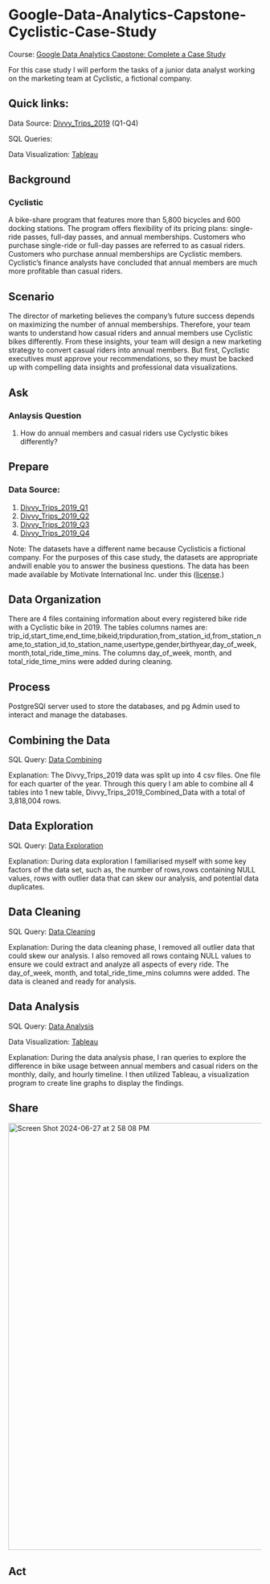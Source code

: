 # Google-Data-Analytics-Capstone-Cyclistic-Case-Study
Course: [Google Data Analytics Capstone: Complete a Case Study](https://www.coursera.org/learn/google-data-analytics-capstone?specialization=google-data-analytics)

For this case study I will perform the tasks of a junior data analyst working on the marketing team at Cyclistic, a fictional company. 

## Quick links:
Data Source: [Divvy_Trips_2019](https://divvy-tripdata.s3.amazonaws.com/index.html) (Q1-Q4)

SQL Queries:

Data Visualization: [Tableau](https://public.tableau.com/app/profile/justin.pena/viz/CyclisticsCaseStudy_17194634778200/Avg_BikeRideTimeBreakdown#1)

## Background
### Cyclistic
A bike-share program that features more than 5,800 bicycles and 600 docking stations. The program offers flexibility of its pricing plans: single-ride passes, full-day passes, and annual memberships.
Customers who purchase single-ride or full-day passes are referred to as casual riders. Customers who purchase annual memberships are Cyclistic members. Cyclistic’s finance analysts have concluded that annual members are much more profitable
than casual riders.

## Scenario
The director of marketing believes the company’s future success depends on maximizing the number of annual memberships. Therefore, your team wants to understand how casual riders and annual members use Cyclistic bikes differently. From these
insights, your team will design a new marketing strategy to convert casual riders into annual members. But first, Cyclistic executives must approve your recommendations, so they must be backed up with compelling data insights and professional data visualizations.

## Ask
### Anlaysis Question
1. How do annual members and casual riders use Cyclystic bikes differently?

## Prepare
### Data Source: 
1. [Divvy_Trips_2019_Q1](https://divvy-tripdata.s3.amazonaws.com/index.html)
2. [Divvy_Trips_2019_Q2](https://divvy-tripdata.s3.amazonaws.com/index.html)
3. [Divvy_Trips_2019_Q3](https://divvy-tripdata.s3.amazonaws.com/index.html)
4. [Divvy_Trips_2019_Q4](https://divvy-tripdata.s3.amazonaws.com/index.html)

Note: The datasets have a different name because Cyclisticis a fictional company. For the purposes of this case study, the datasets are appropriate andwill enable you to answer the business questions. The data has been made available by Motivate International Inc. under this ([license](https://divvybikes.com/data-license-agreement).)

## Data Organization
There are 4 files containing information about every registered bike ride with a Cyclistic bike in 2019. The tables columns names are: trip_id,start_time,end_time,bikeid,tripduration,from_station_id,from_station_name,to_station_id,to_station_name,usertype,gender,birthyear,day_of_week,month,total_ride_time_mins. The columns day_of_week, month, and total_ride_time_mins were added during cleaning.

## Process
PostgreSQl server used to store the databases, and pg Admin used to interact and manage the databases.

## Combining the Data
SQL Query: [Data Combining](https://github.com/jp1999-oss/Google-Data-Analytics-Capstone-Cyclistic-s-Case-Study/blob/main/01.%20Data%20Combining)

Explanation: The Divvy_Trips_2019 data was split up into 4 csv files. One file for each quarter of the year. Through this query I am able to combine all 4 tables into 1 new table, Divvy_Trips_2019_Combined_Data with a total of 3,818,004 rows.

## Data Exploration
SQL Query: [Data Exploration](https://github.com/jp1999-oss/Google-Data-Analytics-Capstone-Cyclistic-s-Case-Study/blob/main/02.%20Data%20Exploration)

Explanation: During data exploration I familiarised myself with some key factors of the data set, such as, the number of rows,rows containing NULL values, rows with outlier data that can skew our analysis, and potential data duplicates.

## Data Cleaning
SQL Query: [Data Cleaning](https://github.com/jp1999-oss/Google-Data-Analytics-Capstone-Cyclistic-s-Case-Study/blob/main/03.%20Data%20Cleaning)

Explanation: During the data cleaning phase, I removed all outlier data that could skew our analysis. I also removed all rows containg NULL values to ensure we could extract and analyze all aspects of every ride. The day_of_week, month, and total_ride_time_mins columns were added. The data is cleaned and ready for analysis.

## Data Analysis
SQL Query: [Data Analysis](https://github.com/jp1999-oss/Google-Data-Analytics-Capstone-Cyclistic-s-Case-Study/blob/main/04.%20Data%20Analysis)

Data Visualization: [Tableau](https://public.tableau.com/app/profile/justin.pena/viz/CyclisticsCaseStudy_17194634778200/Avg_BikeRideTimeBreakdown#1)

Explanation: During the data analysis phase, I ran queries to explore the difference in bike usage between annual members and casual riders on the monthly, daily, and hourly timeline. I then utilized Tableau, a visualization program to create line graphs to display the findings. 

## Share

<img width="849" alt="Screen Shot 2024-06-27 at 2 58 08 PM" src="https://github.com/jp1999-oss/Google-Data-Analytics-Capstone-Cyclistic-s-Case-Study/assets/173986410/48e8d9bc-a492-42f8-afa1-7002e54a1676">


## Act





